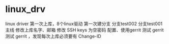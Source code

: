 # linux_drv
linux driver
第一次上库，8个linux驱动
第一次建分支
分支test002
分支test001
主线
修改上库名字、邮箱
修改 SSH keys 为空密码
配置、使用gerrit
测试 gerrit
测试 gerrit ，发现每次上库必须要有 Change-ID
